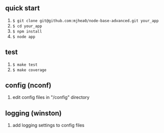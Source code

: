 ## quick start

1. `$ git clone git@github.com:mjhea0/node-base-advanced.git your_app`
2. `$ cd your_app`
3. `$ npm install`
4. `$ node app`

## test

1. `$ make test`
2. `$ make coverage`


## config (nconf)

1. edit config files in "/config" directory

## logging (winston)

1. add logging settings to config files
